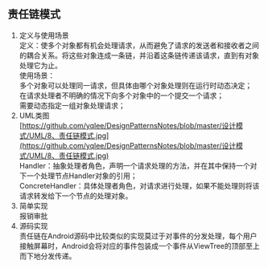 ## 责任链模式 ##
1. 定义与使用场景  
  定义：使多个对象都有机会处理请求，从而避免了请求的发送者和接收者之间的耦合关系。将这些对象连成一条链，并沿着这条链传递该请求，直到有对象处理它为止。  
  使用场景：  
  多个对象可以处理同一请求，但具体由哪个对象处理则在运行时动态决定；  
  在请求处理者不明确的情况下向多个对象中的一个提交一个请求；  
  需要动态指定一组对象处理请求；
2. UML类图  
   [https://github.com/yqlee/DesignPatternsNotes/blob/master/设计模式/UML/8、责任链模式.jpg](https://github.com/yqlee/DesignPatternsNotes/blob/master/设计模式/UML/8、责任链模式.jpg)  
   Handler：抽象处理者角色，声明一个请求处理的方法，并在其中保持一个对下一个处理节点Handler对象的引用；  
   ConcreteHandler：具体处理者角色，对请求进行处理，如果不能处理则将该请求转发给下一个节点的处理对象。
3. 简单实现   
   报销审批  
4. 源码实现  
   责任链在Android源码中比较类似的实现莫过于对事件的分发处理，每个用户接触屏幕时，Android会将对应的事件包装成一个事件从ViewTree的顶部至上而下地分发传递。
